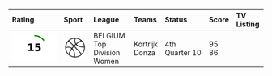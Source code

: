 | Rating                                                                                                                                 | Sport                                                                                                                | League                        | Teams             | Status         | Score    | TV Listing          |
|:---------------------------------------------------------------------------------------------------------------------------------------|:---------------------------------------------------------------------------------------------------------------------|:------------------------------|:------------------|:---------------|:---------|:--------------------|
| <img src="https://raw.githubusercontent.com/BlakeDuncan25/Donut-SVG-Ratings/bac4e4a278175106499642192132b1786a9aec38/15.svg" alt="15"> | <img src="https://raw.githubusercontent.com/BlakeDuncan25/Donut-SVG-Ratings/master/basketball.png" alt="Basketball"> | BELGIUM<br>Top Division Women | Kortrijk<br>Donza | 4th Quarter 10 | 95<br>86 | <a href="#N/A"></a> |